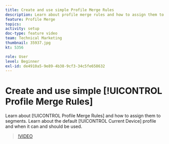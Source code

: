```yaml
---
title: Create and use simple Profile Merge Rules
description: Learn about profile merge rules and how to assign them to segments. Learn about the default "Current Device" profile and when it can/should be used.
feature: Profile Merge
topics: 
activity: setup
doc-type: feature video
team: Technical Marketing
thumbnail: 35937.jpg
kt: 5356

role: User
level: Beginner
exl-id: de4910a5-9e89-4b38-9cf3-34c5fe658632
---
```

# Create and use simple [!UICONTROL Profile Merge Rules]

Learn about [!UICONTROL Profile Merge Rules] and how to assign them to segments. Learn about the default [!UICONTROL Current Device] profile and when it can and should be used.

>[!VIDEO](https://video.tv.adobe.com/v/35937/?quality=12&learn=on)
